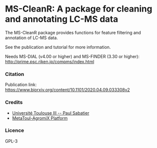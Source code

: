 # MS-CleanR: A package for cleaning and annotating LC-MS data

The MS-CleanR package provides functions for feature filtering and annotation of LC-MS data.

See the publication and tutorial for more information.

Needs MS-DIAL (v4.00 or higher) and MS-FINDER (3.30 or higher): http://prime.psc.riken.jp/compms/index.html

### Citation
Publication link: https://www.biorxiv.org/content/10.1101/2020.04.09.033308v2

### Credits
- [Université Toulouse III -- Paul Sabatier](https://www.univ-tlse3.fr)
- [MetaToul-AgromiX Platform](https://www.lrsv.ups-tlse.fr/metatoul-en/)

### Licence
GPL-3
